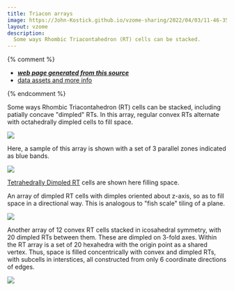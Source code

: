 ```yaml
---
title: Triacon arrays
image: https://John-Kostick.github.io/vzome-sharing/2022/04/03/11-46-35-Triacon-array-2-part/Triacon-array-2-part.png
layout: vzome
description:
  Some ways Rhombic Triacontahedron (RT) cells can be stacked.
---
```


{% comment %}
 - [***web page generated from this source***][post]
 - [data assets and more info][github]

[post]: <https://John-Kostick.github.io/vzome-sharing/2022/04/03/Triacon-array-2-part-11-46-35.html>
[github]: <https://github.com/John-Kostick/vzome-sharing/tree/main/2022/04/03/11-46-35-Triacon-array-2-part/>
{% endcomment %}

  Some ways Rhombic Triacontahedron (RT) cells can be stacked, including patially concave "dimpled" RTs. In this array, regular convex RTs alternate with octahedrally dimpled cells to fill space.  

<vzome-viewer style="width: 100%; height: 100vh;"
       src="https://John-Kostick.github.io/vzome-sharing/2022/04/03/11-46-35-Triacon-array-2-part/Triacon-array-2-part.vZome" >
  <img src="https://John-Kostick.github.io/vzome-sharing/2022/04/03/11-46-35-Triacon-array-2-part/Triacon-array-2-part.png" />
</vzome-viewer>

Here, a sample of this  array is shown with a set of 3 parallel zones indicated as blue bands.  

<vzome-viewer style="width: 100%; height: 100vh;"
       src="https://John-Kostick.github.io/vzome-sharing/2022/04/04/09-58-11-Triacon Array w:zones/Triacon Array w:zones.vZome" >
  <img src="https://John-Kostick.github.io/vzome-sharing/2022/04/04/09-58-11-Triacon Array w:zones/Triacon Array w:zones.png" />
</vzome-viewer>

[Tetrahedrally Dimpled RT](https://sketchfab.com/davidhall/collections/dimpled-rhombic-triacontahedron) cells are shown here filling space.

  An array of dimpled RT cells with dimples oriented about z-axis, so as to fill space in a directional way.  This is analogous to "fish scale" tiling of a plane.  
  
  <vzome-viewer style="width: 100%; height: 100vh;"
       src="https://John-Kostick.github.io/vzome-sharing/2022/04/03/10-52-47-concavo-convex triacon array/concavo-convex triacon array.vZome" >
  <img src="https://John-Kostick.github.io/vzome-sharing/2022/04/03/10-52-47-concavo-convex triacon array/concavo-convex triacon array.png" />
</vzome-viewer>

Another array of 12 convex RT cells stacked in icosahedral symmetry, with 20 dimpled RTs between them. These are dimpled on 3-fold axes.  Within the RT array is a set of 20 hexahedra with the origin point as a shared vertex.  Thus, space is filled concentrically with convex and dimpled RTs, with subcells in interstices, all constructed from only 6 coordinate directions of edges. 

<vzome-viewer style="width: 100%; height: 100vh;"
       src="https://John-Kostick.github.io/vzome-sharing/2022/04/04/09-48-40-Triacon-concentric-array-3/Triacon-concentric-array-3.vZome" >
  <img src="https://John-Kostick.github.io/vzome-sharing/2022/04/04/09-48-40-Triacon-concentric-array-3/Triacon-concentric-array-3.png" />
</vzome-viewer>
